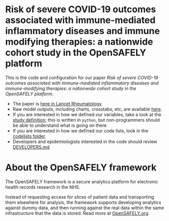 # Risk of severe COVID-19 outcomes associated with immune-mediated inflammatory diseases and immune modifying therapies: a nationwide cohort study in the OpenSAFELY platform

This is the code and configuration for our paper _Risk of severe COVID-19 outcomes associated with immune-mediated inflammatory diseases and immune-modifying therapies: a nationwide cohort study in the OpenSAFELY platform_.

* The paper is [here in Lancet Rheumatology](https://doi.org/10.1016/S2665-9913(22)00098-4).
* Raw model outputs, including charts, crosstabs, etc, are available [here](https://jobs.opensafely.org/datalab/immunosuppresant-medication/immunosuppressant-meds-research/outputs/).
* If you are interested in how we defined our variables, take a look at the [study definition](analysis/study_definition.py); this is written in `python`, but non-programmers should be able to understand what is going on there
* If you are interested in how we defined our code lists, look in the [codelists folder](./codelists/).
* Developers and epidemiologists interested in the code should review
[DEVELOPERS.md](./docs/DEVELOPERS.md).

# About the OpenSAFELY framework

The OpenSAFELY framework is a secure analytics platform for electronic health records research in the NHS.

Instead of requesting access for slices of patient data and transporting them elsewhere for analysis, the framework supports developing analytics against dummy data, and then running against the real data within the same infrastructure that the data is stored. Read more at [OpenSAFELY.org](https://opensafely.org).

